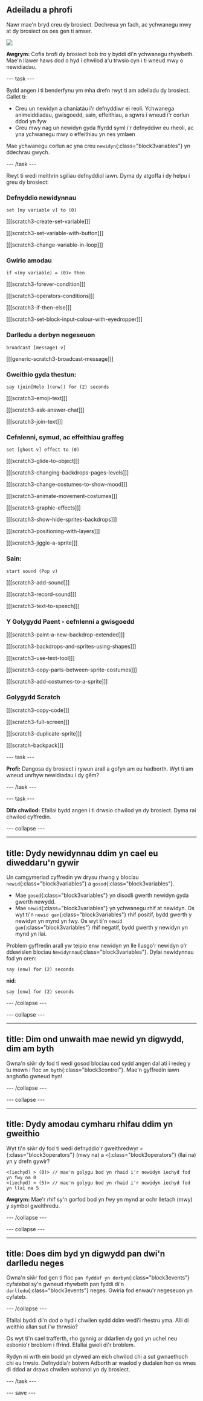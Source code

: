 ## Adeiladu a phrofi

Nawr mae'n bryd creu dy brosiect. Dechreua yn fach, ac ychwanegu mwy at dy brosiect os oes gen ti amser.

![](images/step3_image.png)

**Awgrym:** Cofia brofi dy brosiect bob tro y byddi di'n ychwanegu rhywbeth. Mae'n llawer haws dod o hyd i chwilod a'u trwsio cyn i ti wneud mwy o newidiadau.

--- task ---

Bydd angen i ti benderfynu ym mha drefn rwyt ti am adeiladu dy brosiect. Gallet ti:

+ Creu un newidyn a chaniatáu i'r defnyddiwr ei reoli. Ychwanega animeiddiadau, gwisgoedd, sain, effeithiau, a sgwrs i wneud i'r corlun ddod yn fyw
+ Creu mwy nag un newidyn gyda ffyrdd syml i'r defnyddiwr eu rheoli, ac yna ychwanegu mwy o effeithiau yn nes ymlaen

Mae ychwanegu corlun ac yna creu `newidyn`{:class="block3variables"} yn ddechrau gwych.

--- /task ---

Rwyt ti wedi meithrin sgiliau defnyddiol iawn. Dyma dy atgoffa i dy helpu i greu dy brosiect:

### Defnyddio newidynnau

```blocks3
set [my variable v] to (0)
```

[[[scratch3-create-set-variable]]]

[[[scratch3-set-variable-with-button]]]

[[[scratch3-change-variable-in-loop]]]

### Gwirio amodau

```blocks3
if <(my variable) = (0)> then
```

[[[scratch3-forever-condition]]]

[[[scratch3-operators-conditions]]]

[[[scratch3-if-then-else]]]

[[[scratch3-set-block-input-colour-with-eyedropper]]]

### Darlledu a derbyn negeseuon

```blocks3
broadcast [message1 v]
```

[[[generic-scratch3-broadcast-message]]]

### Gweithio gyda thestun:

```blocks3
say (join[Helo ](enw)) for (2) seconds
```

[[[scratch3-emoji-text]]]

[[[scratch3-ask-answer-chat]]]

[[[scratch3-join-text]]]

### Cefnlenni, symud, ac effeithiau graffeg

```blocks3
set [ghost v] effect to (0)
```

[[[scratch3-glide-to-object]]]

[[[scratch3-changing-backdrops-pages-levels]]]

[[[scratch3-change-costumes-to-show-mood]]]

[[[scratch3-animate-movement-costumes]]]

[[[scratch3-graphic-effects]]]

[[[scratch3-show-hide-sprites-backdrops]]]

[[[scratch3-positioning-with-layers]]]

[[[scratch3-jiggle-a-sprite]]]

### Sain:

```blocks3
start sound (Pop v)
```

[[[scratch3-add-sound]]]

[[[scratch3-record-sound]]]

[[[scratch3-text-to-speech]]]

### Y Golygydd Paent - cefnlenni a gwisgoedd

[[[scratch3-paint-a-new-backdrop-extended]]]

[[[scratch3-backdrops-and-sprites-using-shapes]]]

[[[scratch3-use-text-tool]]]

[[[scratch3-copy-parts-between-sprite-costumes]]]

[[[scratch3-add-costumes-to-a-sprite]]]

### Golygydd Scratch

[[[scratch3-copy-code]]]

[[[scratch3-full-screen]]]

[[[scratch3-duplicate-sprite]]]

[[[scratch-backpack]]]


--- task ---

**Profi:** Dangosa dy brosiect i rywun arall a gofyn am eu hadborth. Wyt ti am wneud unrhyw newidiadau i dy gêm?

--- /task ---

--- task ---

**Difa chwilod:** Efallai bydd angen i ti drwsio chwilod yn dy brosiect. Dyma rai chwilod cyffredin.


--- collapse ---

---
title: Dydy newidynnau ddim yn cael eu diweddaru'n gywir
---

Un camgymeriad cyffredin yw drysu rhwng y blociau `newid`{:class="block3variables"} a `gosod`{:class="block3variables"}.

+ Mae `gosod`{:class="block3variables"} yn disodli gwerth newidyn gyda gwerth newydd.
+ Mae `newid`{:class="block3variables"} yn ychwanegu rhif at newidyn. Os wyt ti'n `newid gan`{:class="block3variables"} rhif positif, bydd gwerth y newidyn yn mynd yn fwy. Os wyt ti'n `newid gan`{:class="block3variables"} rhif negatif, bydd gwerth y newidyn yn mynd yn llai.


Problem gyffredin arall yw teipio enw newidyn yn lle llusgo'r newidyn o'r ddewislen blociau `Newidynnau`{:class="block3variables"}. Dylai newidynnau fod yn oren:

```blocks3
say (enw) for (2) seconds
```

**nid**:

```blocks3
say [enw] for (2) seconds
```

--- /collapse ---

--- collapse ---

---
title: Dim ond unwaith mae newid yn digwydd, dim am byth
---

Gwna'n siŵr dy fod ti wedi gosod blociau cod sydd angen dal ati i redeg y tu mewn i floc `am byth`{:class="block3control"}. Mae'n gyffredin iawn anghofio gwneud hyn!

--- /collapse ---

--- collapse ---

---
title: Dydy amodau cymharu rhifau ddim yn gweithio
---

Wyt ti'n siŵr dy fod ti wedi defnyddio'r gweithredwyr `>`{:class="block3operators"} (mwy na) a `<`{:class="block3operators"} (llai na) yn y drefn gywir?

```blocks3
<(iechyd) > (0)> // mae'n golygu bod yn rhaid i'r newidyn iechyd fod yn fwy na 0
<(iechyd) < (5)> // mae'n golygu bod yn rhaid i'r newidyn iechyd fod yn llai na 5
```

**Awgrym:** Mae'r rhif sy'n gorfod bod yn fwy yn mynd ar ochr lletach (mwy) y symbol gweithredu.

--- /collapse ---

--- collapse ---

---
title: Does dim byd yn digwydd pan dwi'n darlledu neges
---

Gwna'n siŵr fod gen ti floc `pan fyddaf yn derbyn`{:class="block3events"} cyfatebol sy'n gwneud rhywbeth pan fyddi di'n `darlledu`{:class="block3events"} neges. Gwiria fod enwau'r negeseuon yn cyfateb.

--- /collapse ---

Efallai byddi di'n dod o hyd i chwilen sydd ddim wedi'i rhestru yma. Alli di weithio allan sut i'w thrwsio?

Os wyt ti'n cael trafferth, rho gynnig ar ddarllen dy god yn uchel neu esbonio'r broblem i ffrind. Efallai gweli di'r broblem.

Rydyn ni wrth ein bodd yn clywed am eich chwilod chi a sut gwnaethoch chi eu trwsio. Defnyddia'r botwm Adborth ar waelod y dudalen hon os wnes di ddod ar draws chwilen wahanol yn dy brosiect.

--- /task ---


--- save ---

